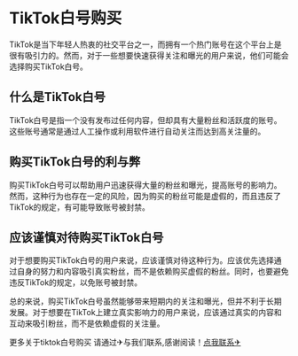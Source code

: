# TikTok白号购买

TikTok是当下年轻人热衷的社交平台之一，而拥有一个热门账号在这个平台上是很有吸引力的。然而，对于一些想要快速获得关注和曝光的用户来说，他们可能会选择购买TikTok白号。

## 什么是TikTok白号

TikTok白号是指一个没有发布过任何内容，但却具有大量粉丝和活跃度的账号。这些账号通常是通过人工操作或利用软件进行自动关注而达到高关注量的。

## 购买TikTok白号的利与弊

购买TikTok白号可以帮助用户迅速获得大量的粉丝和曝光，提高账号的影响力。然而，这种行为也存在一定的风险，因为购买的粉丝可能是虚假的，而且违反了TikTok的规定，有可能导致账号被封禁。

## 应该谨慎对待购买TikTok白号

对于想要购买TikTok白号的用户来说，应该谨慎对待这种行为。应该优先选择通过自身的努力和内容吸引真实粉丝，而不是依赖购买虚假的粉丝。同时，也要避免违反TikTok的规定，以免账号被封禁。

总的来说，购买TikTok白号虽然能够带来短期内的关注和曝光，但并不利于长期发展。对于想要在TikTok上建立真实影响力的用户来说，应该通过真实的内容和互动来吸引粉丝，而不是依赖虚假的关注量。

更多关于tiktok白号购买 请通过✈与我们联系,感谢阅读！[点我联系✈](https://box.G208.com)